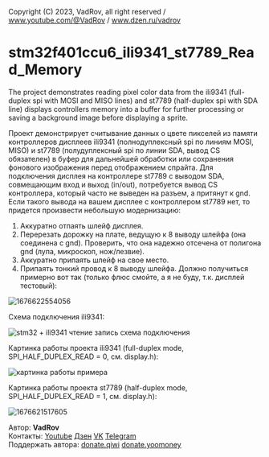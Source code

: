 Copyright (C) 2023, VadRov, all right reserved / www.youtube.com/@VadRov / www.dzen.ru/vadrov
# stm32f401ccu6_ili9341_st7789_Read_Memory
 The project demonstrates reading pixel color data from the ili9341 (full-duplex spi with MOSI and MISO lines) and st7789 (half-duplex spi with SDA line) displays controllers memory into a buffer for further processing or saving a background image before displaying a sprite.
 
 Проект демонстрирует считывание данных о цвете пикселей из памяти контроллеров дисплеев ili9341 (полнодуплексный spi по линиям MOSI, MISO) и st7789 (полудуплексный spi по линии SDA, вывод CS обязателен) в буфер для дальнейшей обработки или сохранения фонового изображения перед отображением спрайта.
 Для подключения дисплея на контроллере st7789 с выводом SDA, совмещающим вход и выход (in/out), потребуется вывод CS контроллера, который часто не выведен на разъем, а притянут к gnd. Если такого вывода на вашем дисплее с контроллером st7789 нет, то придется произвести небольшую модернизацию:
 1. Аккуратно отпаять шлейф дисплея.
 2. Перерезать дорожку на плате, ведущую к 8 выводу шлейфа (она соединена с gnd). Проверить, что она надежно отсечена от полигона gnd (лупа, микроскоп, нож/лезвие).
 3. Аккуратно припаять шлейф на свое место.
 4. Припаять тонкий провод к 8 выводу шлейфа.
 Должно получиться примерно вот так (только флюс смойте, а я не буду, т.к. дисплей тестовый):
 
 ![1676622554056](https://user-images.githubusercontent.com/111627147/219596879-60c680ea-c751-458c-b1e7-2ff2d9a2ddd2.jpg)

 Схема подключения ili9341:
 
 ![stm32 + ili9341 чтение запись схема подключения](https://user-images.githubusercontent.com/111627147/218332686-c31b97b0-825f-4a06-a27b-136516d75d08.jpg)

Картинка работы проекта ili9341 (full-duplex mode, SPI_HALF_DUPLEX_READ = 0, см. display.h):

![картинка работы примера](https://user-images.githubusercontent.com/111627147/218332943-08a62d9b-a129-4635-b699-f1c1acf6a2e7.jpg)

Картинка работы проекта st7789  (half-duplex mode, SPI_HALF_DUPLEX_READ = 1, см. display.h):

![1676621517605](https://user-images.githubusercontent.com/111627147/219590777-910c0f9f-4ee3-4f11-9531-6bd030212ee4.jpg)

Автор: **VadRov**\
Контакты: [Youtube](https://www.youtube.com/@VadRov) [Дзен](https://dzen.ru/vadrov) [VK](https://vk.com/vadrov) [Telegram](https://t.me/vadrov_channel)\
Поддержать автора: [donate.qiwi](https://donate.qiwi.com/payin/VadRov)  [donate.yoomoney](https://yoomoney.ru/to/4100117522443917)

